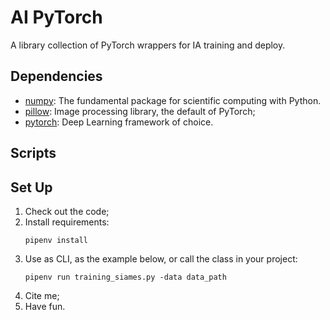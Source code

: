 # AI PyTorch

A library collection of PyTorch wrappers for IA training and deploy.

## Dependencies

- [numpy](https://numpy.org/): The fundamental package for scientific computing with Python.
- [pillow](https://pypi.org/project/Pillow/): Image processing library, the default of PyTorch;
- [pytorch](https://pytorch.org/): Deep Learning framework of choice.

## Scripts



## Set Up

1. Check out the code;
2. Install requirements:
    ```
    pipenv install
    ```
3. Use as CLI, as the example below, or call the class in your project:
    ```
   pipenv run training_siames.py -data data_path
    ```
4. Cite me;
5. Have fun.
